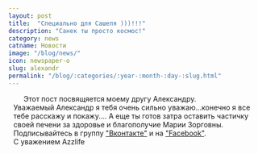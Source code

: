 ```yaml
---
layout: post
title:  "Специально для Сашеля )))!!!"
description: "Санек ты просто космос!"
category: news 
catname: Новости
image: "/blog/news/"
icon: newspaper-o
slug: alexandr
permalink: "/blog/:categories/:year-:month-:day-:slug.html"
---
```

<p style=" padding: 0 10px; text-indent: 20px;" >Этот пост посвящяется моему другу Александру.<br>  
Уважаемый Александр я тебя очень сильно уважаю...конечно я все тебе расскажу и покажу.... А еще ты готов затра оставить частичку своей печени за здоровье и благополучие Марии Зорговны. Подписывайтесь в группу <a href="https://vk.com/club140452282">"Вконтакте"</a> и на <a href="https://www.facebook.com/groups/1855632634650039/">"Facebook"</a>.<br>
С уважением Azzlife<p>

